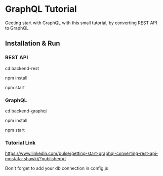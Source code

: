 # GraphQL Tutorial

Geeting start with GraphQL with this small tutorial, by converting REST API to GraphQL

## Installation & Run

### REST API

cd backend-rest

npm install

npm start

### GraphQL

cd backend-graphql

npm install

npm start

### Tutorial Link

https://www.linkedin.com/pulse/getting-start-graphql-converting-rest-api-mostafa-shawki/?published=t

Don't forget to add your db connection in config.js
